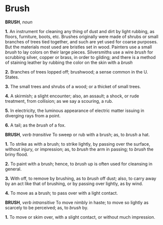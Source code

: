 # Brush

**BRUSH**, _noun_

**1.** An instrument for cleaning any thing of dust and dirt by light rubbing, as floors, furniture, boots, etc. Brushes originally were made of shrubs or small branches of trees tied together, and such are yet used for coarse purposes. But the materials most used are bristles set in wood. Painters use a small _brush_ to lay colors on their large pieces. Silversmiths use a wire _brush_ for scrubbing silver, copper or brass, in order to gilding; and there is a method of staining leather by rubbing the color on the skin with a _brush_

**2.** Branches of trees lopped off; brushwood; a sense common in the U. States.

**3.** The small trees and shrubs of a wood; or a thicket of small trees.

**4.** A skirmish; a slight encounter; also, an assault; a shock, or rude treatment, from collision; as we say a scouring, a rub.

**5.** In electricity, the luminous appearance of electric matter issuing in diverging rays from a point.

**6.** A tail; as the _brush_ of a fox.

**BRUSH**, _verb transitive_ To sweep or rub with a brush; as, to _brush_ a hat.

**1.** To strike as with a brush; to strike lightly, by passing over the surface, without injury, or impression; as, to _brush_ the arm in passing; to _brush_ the briny flood.

**2.** To paint with a brush; hence, to _brush_ up is often used for cleansing in general.

**3.** With off, to remove by brushing, as to _brush_ off dust; also, to carry away by an act like that of brushing, or by passing over lightly, as by wind.

**4.** To move as a brush; to pass over with a light contact.

**BRUSH**, _verb intransitive_ To move nimbly in haste; to move so lightly as scarcely to be perceived; as, to _brush_ by.

**1.** To move or skim over, with a slight contact, or without much impression.